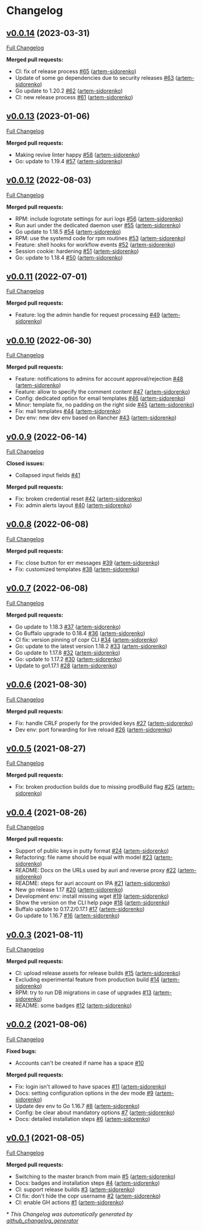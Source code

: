 # Changelog

## [v0.0.14](https://github.com/auri/auri/tree/v0.0.14) (2023-03-31)

[Full Changelog](https://github.com/auri/auri/compare/v0.0.13...v0.0.14)

**Merged pull requests:**

- CI: fix of release process [\#65](https://github.com/auri/auri/pull/65) ([artem-sidorenko](https://github.com/artem-sidorenko))
- Update of some go dependencies due to security releases [\#63](https://github.com/auri/auri/pull/63) ([artem-sidorenko](https://github.com/artem-sidorenko))
- Go update to 1.20.2 [\#62](https://github.com/auri/auri/pull/62) ([artem-sidorenko](https://github.com/artem-sidorenko))
- CI: new release process [\#61](https://github.com/auri/auri/pull/61) ([artem-sidorenko](https://github.com/artem-sidorenko))

## [v0.0.13](https://github.com/auri/auri/tree/v0.0.13) (2023-01-06)

[Full Changelog](https://github.com/auri/auri/compare/v0.0.12...v0.0.13)

**Merged pull requests:**

- Making revive linter happy [\#58](https://github.com/auri/auri/pull/58) ([artem-sidorenko](https://github.com/artem-sidorenko))
- Go: update to 1.19.4 [\#57](https://github.com/auri/auri/pull/57) ([artem-sidorenko](https://github.com/artem-sidorenko))

## [v0.0.12](https://github.com/auri/auri/tree/v0.0.12) (2022-08-03)

[Full Changelog](https://github.com/auri/auri/compare/v0.0.11...v0.0.12)

**Merged pull requests:**

- RPM: include logrotate settings for auri logs [\#56](https://github.com/auri/auri/pull/56) ([artem-sidorenko](https://github.com/artem-sidorenko))
- Run auri under the dedicated daemon user [\#55](https://github.com/auri/auri/pull/55) ([artem-sidorenko](https://github.com/artem-sidorenko))
- Go update to 1.18.5 [\#54](https://github.com/auri/auri/pull/54) ([artem-sidorenko](https://github.com/artem-sidorenko))
- RPM: use the systemd code for rpm routines [\#53](https://github.com/auri/auri/pull/53) ([artem-sidorenko](https://github.com/artem-sidorenko))
- Feature: shell hooks for workflow events  [\#52](https://github.com/auri/auri/pull/52) ([artem-sidorenko](https://github.com/artem-sidorenko))
- Session cookie: hardening [\#51](https://github.com/auri/auri/pull/51) ([artem-sidorenko](https://github.com/artem-sidorenko))
- Go: update to 1.18.4 [\#50](https://github.com/auri/auri/pull/50) ([artem-sidorenko](https://github.com/artem-sidorenko))

## [v0.0.11](https://github.com/auri/auri/tree/v0.0.11) (2022-07-01)

[Full Changelog](https://github.com/auri/auri/compare/v0.0.10...v0.0.11)

**Merged pull requests:**

- Feature: log the admin handle for request processing [\#49](https://github.com/auri/auri/pull/49) ([artem-sidorenko](https://github.com/artem-sidorenko))

## [v0.0.10](https://github.com/auri/auri/tree/v0.0.10) (2022-06-30)

[Full Changelog](https://github.com/auri/auri/compare/v0.0.9...v0.0.10)

**Merged pull requests:**

- Feature: notifications to admins for account approval/rejection [\#48](https://github.com/auri/auri/pull/48) ([artem-sidorenko](https://github.com/artem-sidorenko))
- Feature: allow to specify the comment content [\#47](https://github.com/auri/auri/pull/47) ([artem-sidorenko](https://github.com/artem-sidorenko))
- Config: dedicated option for email templates [\#46](https://github.com/auri/auri/pull/46) ([artem-sidorenko](https://github.com/artem-sidorenko))
- Minor: template fix, no padding on the right side [\#45](https://github.com/auri/auri/pull/45) ([artem-sidorenko](https://github.com/artem-sidorenko))
- Fix: mail templates [\#44](https://github.com/auri/auri/pull/44) ([artem-sidorenko](https://github.com/artem-sidorenko))
- Dev env: new dev env based on Rancher [\#43](https://github.com/auri/auri/pull/43) ([artem-sidorenko](https://github.com/artem-sidorenko))

## [v0.0.9](https://github.com/auri/auri/tree/v0.0.9) (2022-06-14)

[Full Changelog](https://github.com/auri/auri/compare/v0.0.8...v0.0.9)

**Closed issues:**

- Collapsed input fields [\#41](https://github.com/auri/auri/issues/41)

**Merged pull requests:**

- Fix: broken credential reset [\#42](https://github.com/auri/auri/pull/42) ([artem-sidorenko](https://github.com/artem-sidorenko))
- Fix: admin alerts layout [\#40](https://github.com/auri/auri/pull/40) ([artem-sidorenko](https://github.com/artem-sidorenko))

## [v0.0.8](https://github.com/auri/auri/tree/v0.0.8) (2022-06-08)

[Full Changelog](https://github.com/auri/auri/compare/v0.0.7...v0.0.8)

**Merged pull requests:**

- Fix: close button for err messages [\#39](https://github.com/auri/auri/pull/39) ([artem-sidorenko](https://github.com/artem-sidorenko))
- Fix: customized templates [\#38](https://github.com/auri/auri/pull/38) ([artem-sidorenko](https://github.com/artem-sidorenko))

## [v0.0.7](https://github.com/auri/auri/tree/v0.0.7) (2022-06-08)

[Full Changelog](https://github.com/auri/auri/compare/v0.0.6...v0.0.7)

**Merged pull requests:**

- Go update to 1.18.3 [\#37](https://github.com/auri/auri/pull/37) ([artem-sidorenko](https://github.com/artem-sidorenko))
- Go Buffalo upgrade to 0.18.4 [\#36](https://github.com/auri/auri/pull/36) ([artem-sidorenko](https://github.com/artem-sidorenko))
- CI fix: version pinning of copr CLI [\#34](https://github.com/auri/auri/pull/34) ([artem-sidorenko](https://github.com/artem-sidorenko))
- Go: update to the latest version 1.18.2 [\#33](https://github.com/auri/auri/pull/33) ([artem-sidorenko](https://github.com/artem-sidorenko))
- Go update to 1.17.8 [\#32](https://github.com/auri/auri/pull/32) ([artem-sidorenko](https://github.com/artem-sidorenko))
- Go: update to 1.17.2 [\#30](https://github.com/auri/auri/pull/30) ([artem-sidorenko](https://github.com/artem-sidorenko))
- Update to go1.17.1 [\#28](https://github.com/auri/auri/pull/28) ([artem-sidorenko](https://github.com/artem-sidorenko))

## [v0.0.6](https://github.com/auri/auri/tree/v0.0.6) (2021-08-30)

[Full Changelog](https://github.com/auri/auri/compare/v0.0.5...v0.0.6)

**Merged pull requests:**

- Fix: handle CRLF properly for the provided keys [\#27](https://github.com/auri/auri/pull/27) ([artem-sidorenko](https://github.com/artem-sidorenko))
- Dev env: port forwarding for live reload [\#26](https://github.com/auri/auri/pull/26) ([artem-sidorenko](https://github.com/artem-sidorenko))

## [v0.0.5](https://github.com/auri/auri/tree/v0.0.5) (2021-08-27)

[Full Changelog](https://github.com/auri/auri/compare/v0.0.4...v0.0.5)

**Merged pull requests:**

- Fix: broken production builds due to missing prodBuild flag [\#25](https://github.com/auri/auri/pull/25) ([artem-sidorenko](https://github.com/artem-sidorenko))

## [v0.0.4](https://github.com/auri/auri/tree/v0.0.4) (2021-08-26)

[Full Changelog](https://github.com/auri/auri/compare/v0.0.3...v0.0.4)

**Merged pull requests:**

- Support of public keys in putty format [\#24](https://github.com/auri/auri/pull/24) ([artem-sidorenko](https://github.com/artem-sidorenko))
- Refactoring: file name should be equal with model [\#23](https://github.com/auri/auri/pull/23) ([artem-sidorenko](https://github.com/artem-sidorenko))
- README: Docs on the URLs used by auri and reverse proxy [\#22](https://github.com/auri/auri/pull/22) ([artem-sidorenko](https://github.com/artem-sidorenko))
- README: steps for auri account on IPA [\#21](https://github.com/auri/auri/pull/21) ([artem-sidorenko](https://github.com/artem-sidorenko))
- New go release 1.17 [\#20](https://github.com/auri/auri/pull/20) ([artem-sidorenko](https://github.com/artem-sidorenko))
- Development env: install missing wget [\#19](https://github.com/auri/auri/pull/19) ([artem-sidorenko](https://github.com/artem-sidorenko))
- Show the version on the CLI help page [\#18](https://github.com/auri/auri/pull/18) ([artem-sidorenko](https://github.com/artem-sidorenko))
- Buffalo update to 0.17.2/0.17.1 [\#17](https://github.com/auri/auri/pull/17) ([artem-sidorenko](https://github.com/artem-sidorenko))
- Go update to 1.16.7 [\#16](https://github.com/auri/auri/pull/16) ([artem-sidorenko](https://github.com/artem-sidorenko))

## [v0.0.3](https://github.com/auri/auri/tree/v0.0.3) (2021-08-11)

[Full Changelog](https://github.com/auri/auri/compare/v0.0.2...v0.0.3)

**Merged pull requests:**

- CI: upload release assets for release builds [\#15](https://github.com/auri/auri/pull/15) ([artem-sidorenko](https://github.com/artem-sidorenko))
- Excluding experimental feature from production build [\#14](https://github.com/auri/auri/pull/14) ([artem-sidorenko](https://github.com/artem-sidorenko))
- RPM: try to run DB migrations in case of upgrades [\#13](https://github.com/auri/auri/pull/13) ([artem-sidorenko](https://github.com/artem-sidorenko))
- README: some badges [\#12](https://github.com/auri/auri/pull/12) ([artem-sidorenko](https://github.com/artem-sidorenko))

## [v0.0.2](https://github.com/auri/auri/tree/v0.0.2) (2021-08-06)

[Full Changelog](https://github.com/auri/auri/compare/v0.0.1...v0.0.2)

**Fixed bugs:**

- Accounts can't be created if name has a space [\#10](https://github.com/auri/auri/issues/10)

**Merged pull requests:**

- Fix: login isn't allowed to have spaces [\#11](https://github.com/auri/auri/pull/11) ([artem-sidorenko](https://github.com/artem-sidorenko))
- Docs: setting configuration options in the dev mode [\#9](https://github.com/auri/auri/pull/9) ([artem-sidorenko](https://github.com/artem-sidorenko))
- Update dev env to Go 1.16.7 [\#8](https://github.com/auri/auri/pull/8) ([artem-sidorenko](https://github.com/artem-sidorenko))
- Config: be clear about mandatory options [\#7](https://github.com/auri/auri/pull/7) ([artem-sidorenko](https://github.com/artem-sidorenko))
- Docs: detailed installation steps [\#6](https://github.com/auri/auri/pull/6) ([artem-sidorenko](https://github.com/artem-sidorenko))

## [v0.0.1](https://github.com/auri/auri/tree/v0.0.1) (2021-08-05)

[Full Changelog](https://github.com/auri/auri/compare/6ecc600fbfd956d9aa554dfac755b08e678c8a15...v0.0.1)

**Merged pull requests:**

- Switching to the master branch from main [\#5](https://github.com/auri/auri/pull/5) ([artem-sidorenko](https://github.com/artem-sidorenko))
- Docs: badges and installation steps [\#4](https://github.com/auri/auri/pull/4) ([artem-sidorenko](https://github.com/artem-sidorenko))
- CI: support release builds [\#3](https://github.com/auri/auri/pull/3) ([artem-sidorenko](https://github.com/artem-sidorenko))
- CI fix: don't hide the copr username [\#2](https://github.com/auri/auri/pull/2) ([artem-sidorenko](https://github.com/artem-sidorenko))
- CI: enable GH actions [\#1](https://github.com/auri/auri/pull/1) ([artem-sidorenko](https://github.com/artem-sidorenko))



\* *This Changelog was automatically generated by [github_changelog_generator](https://github.com/github-changelog-generator/github-changelog-generator)*
